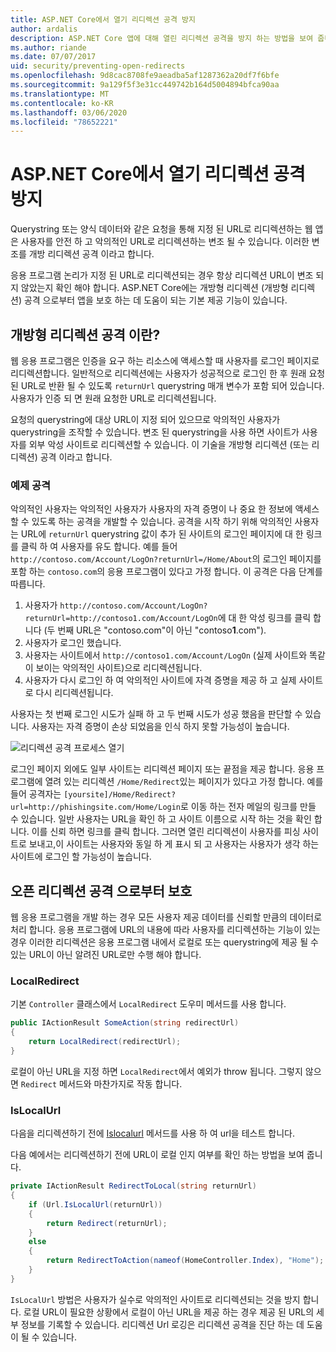 ```yaml
---
title: ASP.NET Core에서 열기 리디렉션 공격 방지
author: ardalis
description: ASP.NET Core 앱에 대해 열린 리디렉션 공격을 방지 하는 방법을 보여 줍니다.
ms.author: riande
ms.date: 07/07/2017
uid: security/preventing-open-redirects
ms.openlocfilehash: 9d8cac8708fe9aeadba5af1287362a20df7f6bfe
ms.sourcegitcommit: 9a129f5f3e31cc449742b164d5004894bfca90aa
ms.translationtype: MT
ms.contentlocale: ko-KR
ms.lasthandoff: 03/06/2020
ms.locfileid: "78652221"
---
```

# <a name="prevent-open-redirect-attacks-in-aspnet-core"></a>ASP.NET Core에서 열기 리디렉션 공격 방지

Querystring 또는 양식 데이터와 같은 요청을 통해 지정 된 URL로 리디렉션하는 웹 앱은 사용자를 안전 하 고 악의적인 URL로 리디렉션하는 변조 될 수 있습니다. 이러한 변조를 개방 리디렉션 공격 이라고 합니다.

응용 프로그램 논리가 지정 된 URL로 리디렉션되는 경우 항상 리디렉션 URL이 변조 되지 않았는지 확인 해야 합니다. ASP.NET Core에는 개방형 리디렉션 (개방형 리디렉션) 공격 으로부터 앱을 보호 하는 데 도움이 되는 기본 제공 기능이 있습니다.

## <a name="what-is-an-open-redirect-attack"></a>개방형 리디렉션 공격 이란?

웹 응용 프로그램은 인증을 요구 하는 리소스에 액세스할 때 사용자를 로그인 페이지로 리디렉션합니다. 일반적으로 리디렉션에는 사용자가 성공적으로 로그인 한 후 원래 요청 된 URL로 반환 될 수 있도록 `returnUrl` querystring 매개 변수가 포함 되어 있습니다. 사용자가 인증 되 면 원래 요청한 URL로 리디렉션됩니다.

요청의 querystring에 대상 URL이 지정 되어 있으므로 악의적인 사용자가 querystring을 조작할 수 있습니다. 변조 된 querystring을 사용 하면 사이트가 사용자를 외부 악성 사이트로 리디렉션할 수 있습니다. 이 기술을 개방형 리디렉션 (또는 리디렉션) 공격 이라고 합니다.

### <a name="an-example-attack"></a>예제 공격

악의적인 사용자는 악의적인 사용자가 사용자의 자격 증명이 나 중요 한 정보에 액세스할 수 있도록 하는 공격을 개발할 수 있습니다. 공격을 시작 하기 위해 악의적인 사용자는 URL에 `returnUrl` querystring 값이 추가 된 사이트의 로그인 페이지에 대 한 링크를 클릭 하 여 사용자를 유도 합니다. 예를 들어 `http://contoso.com/Account/LogOn?returnUrl=/Home/About`의 로그인 페이지를 포함 하는 `contoso.com`의 응용 프로그램이 있다고 가정 합니다. 이 공격은 다음 단계를 따릅니다.

1. 사용자가 `http://contoso.com/Account/LogOn?returnUrl=http://contoso1.com/Account/LogOn`에 대 한 악성 링크를 클릭 합니다 (두 번째 URL은 "contoso.com"이 아닌 "contoso**1**.com").
2. 사용자가 로그인 했습니다.
3. 사용자는 사이트에서 `http://contoso1.com/Account/LogOn` (실제 사이트와 똑같이 보이는 악의적인 사이트)으로 리디렉션됩니다.
4. 사용자가 다시 로그인 하 여 악의적인 사이트에 자격 증명을 제공 하 고 실제 사이트로 다시 리디렉션됩니다.

사용자는 첫 번째 로그인 시도가 실패 하 고 두 번째 시도가 성공 했음을 판단할 수 있습니다. 사용자는 자격 증명이 손상 되었음을 인식 하지 못할 가능성이 높습니다.

![리디렉션 공격 프로세스 열기](preventing-open-redirects/_static/open-redirection-attack-process.png)

로그인 페이지 외에도 일부 사이트는 리디렉션 페이지 또는 끝점을 제공 합니다. 응용 프로그램에 열려 있는 리디렉션 `/Home/Redirect`있는 페이지가 있다고 가정 합니다. 예를 들어 공격자는 `[yoursite]/Home/Redirect?url=http://phishingsite.com/Home/Login`로 이동 하는 전자 메일의 링크를 만들 수 있습니다. 일반 사용자는 URL을 확인 하 고 사이트 이름으로 시작 하는 것을 확인 합니다. 이를 신뢰 하면 링크를 클릭 합니다. 그러면 열린 리디렉션이 사용자를 피싱 사이트로 보내고,이 사이트는 사용자와 동일 하 게 표시 되 고 사용자는 사용자가 생각 하는 사이트에 로그인 할 가능성이 높습니다.

## <a name="protecting-against-open-redirect-attacks"></a>오픈 리디렉션 공격 으로부터 보호

웹 응용 프로그램을 개발 하는 경우 모든 사용자 제공 데이터를 신뢰할 만큼의 데이터로 처리 합니다. 응용 프로그램에 URL의 내용에 따라 사용자를 리디렉션하는 기능이 있는 경우 이러한 리디렉션은 응용 프로그램 내에서 로컬로 또는 querystring에 제공 될 수 있는 URL이 아닌 알려진 URL로만 수행 해야 합니다.

### <a name="localredirect"></a>LocalRedirect

기본 `Controller` 클래스에서 `LocalRedirect` 도우미 메서드를 사용 합니다.

```csharp
public IActionResult SomeAction(string redirectUrl)
{
    return LocalRedirect(redirectUrl);
}
```

로컬이 아닌 URL을 지정 하면 `LocalRedirect`에서 예외가 throw 됩니다. 그렇지 않으면 `Redirect` 메서드와 마찬가지로 작동 합니다.

### <a name="islocalurl"></a>IsLocalUrl

다음을 리디렉션하기 전에 [Islocalurl](/dotnet/api/Microsoft.AspNetCore.Mvc.IUrlHelper.islocalurl#Microsoft_AspNetCore_Mvc_IUrlHelper_IsLocalUrl_System_String_) 메서드를 사용 하 여 url을 테스트 합니다.

다음 예에서는 리디렉션하기 전에 URL이 로컬 인지 여부를 확인 하는 방법을 보여 줍니다.

```csharp
private IActionResult RedirectToLocal(string returnUrl)
{
    if (Url.IsLocalUrl(returnUrl))
    {
        return Redirect(returnUrl);
    }
    else
    {
        return RedirectToAction(nameof(HomeController.Index), "Home");
    }
}
```

`IsLocalUrl` 방법은 사용자가 실수로 악의적인 사이트로 리디렉션되는 것을 방지 합니다. 로컬 URL이 필요한 상황에서 로컬이 아닌 URL을 제공 하는 경우 제공 된 URL의 세부 정보를 기록할 수 있습니다. 리디렉션 Url 로깅은 리디렉션 공격을 진단 하는 데 도움이 될 수 있습니다.
